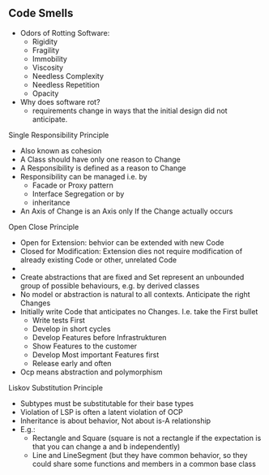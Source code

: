 
## Code Smells



* Odors of Rotting Software:
    * Rigidity
    * Fragility
    * Immobility
    * Viscosity
    * Needless Complexity
    * Needless Repetition
    * Opacity
* Why does software rot?
    * requirements change in ways that the initial design did not anticipate.

Single Responsibility Principle



* Also known as cohesion
* A Class should have only one reason to Change
* A Responsibility is defined as a reason to Change
* Responsibility can be managed i.e. by 
    * Facade or Proxy pattern
    * Interface Segregation or by 
    * inheritance
* An Axis of Change is an Axis only If the Change actually occurs

Open Close Principle



* Open for Extension: behvior can be extended with new Code
* Closed for Modification: Extension dies not require modification of already existing Code or other, unrelated Code
*  
* Create abstractions that are fixed and Set represent an unbounded group of possible behaviours, e.g. by derived classes
* No model or abstraction is natural to all contexts. Anticipate the right Changes
* Initially write Code that anticipates no Changes. I.e. take the First bullet
    * Write tests First
    * Develop in short cycles
    * Develop Features before Infrastrukturen
    * Show Features to the customer
    * Develop Most important Features first
    * Release early and often
* Ocp means abstraction and polymorphism

Liskov Substitution Principle



* Subtypes must be substitutable for their base types
* Violation of LSP is often a latent violation of OCP
* Inheritance is about behavior, Not about is-A relationship
* E.g.:
    * Rectangle and Square (square is not a rectangle if the expectation is that you can change a and b independently)
    * Line and LineSegment (but they have common behavior, so they could share some functions and members in a common base class